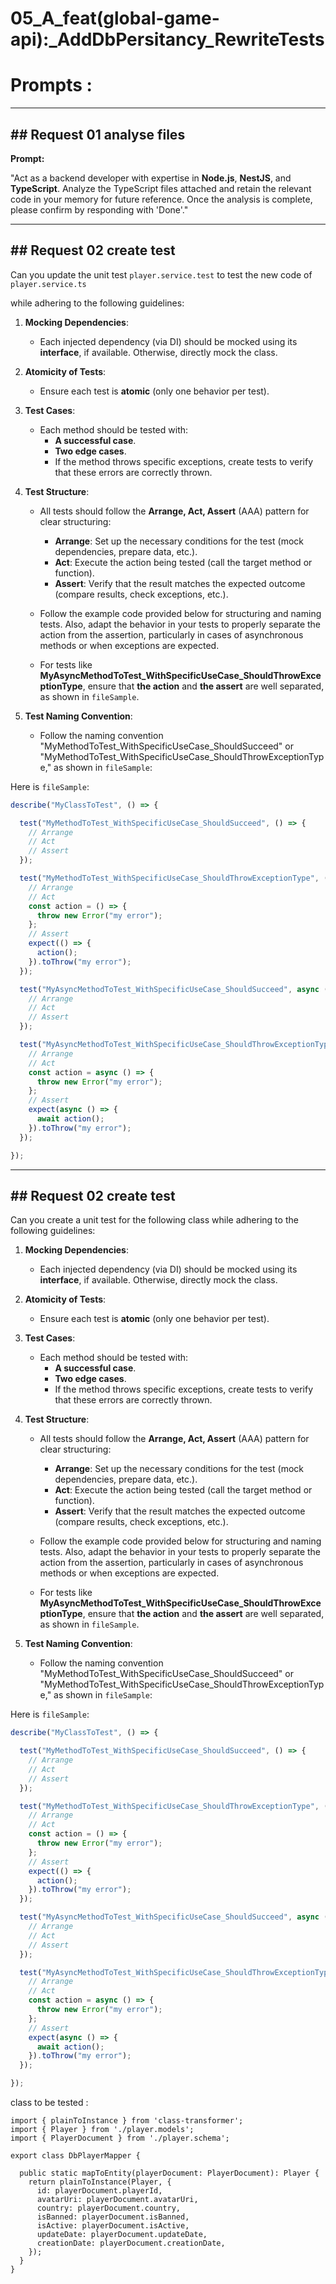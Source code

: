 # 05_A_feat(global-game-api):_AddDbPersitancy_RewriteTests

# Prompts :

--------------------------------------------------------------------------------
## Request 01 analyse files
--------------------------------------------------------------------------------

**Prompt:**

"Act as a backend developer with expertise in **Node.js**, **NestJS**, and **TypeScript**. Analyze the TypeScript files attached and retain the relevant code in your memory for future reference. Once the analysis is complete, please confirm by responding with 'Done'."



--------------------------------------------------------------------------------
## Request 02 create test
--------------------------------------------------------------------------------

Can you update the unit test `player.service.test` to test the new code of `player.service.ts`

while adhering to the following guidelines:

1. **Mocking Dependencies**:
   - Each injected dependency (via DI) should be mocked using its **interface**, if available. Otherwise, directly mock the class.
   
2. **Atomicity of Tests**:
   - Ensure each test is **atomic** (only one behavior per test).

3. **Test Cases**:
   - Each method should be tested with:
     - **A successful case**.
     - **Two edge cases**.
     - If the method throws specific exceptions, create tests to verify that these errors are correctly thrown.

4. **Test Structure**:
   - All tests should follow the **Arrange, Act, Assert** (AAA) pattern for clear structuring:
     - **Arrange**: Set up the necessary conditions for the test (mock dependencies, prepare data, etc.).
     - **Act**: Execute the action being tested (call the target method or function).
     - **Assert**: Verify that the result matches the expected outcome (compare results, check exceptions, etc.).

   - Follow the example code provided below for structuring and naming tests. Also, adapt the behavior in your tests to properly separate the action from the assertion, particularly in cases of asynchronous methods or when exceptions are expected.

   - For tests like **MyAsyncMethodToTest_WithSpecificUseCase_ShouldThrowExceptionType**, ensure that **the action** and **the assert** are well separated, as shown in `fileSample`.

5. **Test Naming Convention**:
   - Follow the naming convention "MyMethodToTest_WithSpecificUseCase_ShouldSucceed" or "MyMethodToTest_WithSpecificUseCase_ShouldThrowExceptionType," as shown in `fileSample`:

Here is `fileSample`:
```typescript
describe("MyClassToTest", () => {

  test("MyMethodToTest_WithSpecificUseCase_ShouldSucceed", () => {
    // Arrange
    // Act
    // Assert
  });

  test("MyMethodToTest_WithSpecificUseCase_ShouldThrowExceptionType", () => {
    // Arrange
    // Act
    const action = () => {
      throw new Error("my error");
    };
    // Assert
    expect(() => {
      action();
    }).toThrow("my error");
  });

  test("MyAsyncMethodToTest_WithSpecificUseCase_ShouldSucceed", async () => {
    // Arrange
    // Act
    // Assert
  });

  test("MyAsyncMethodToTest_WithSpecificUseCase_ShouldThrowExceptionType", async () => {
    // Arrange
    // Act
    const action = async () => {
      throw new Error("my error");
    };
    // Assert
    expect(async () => {
      await action();
    }).toThrow("my error");
  });

});
```

--------------------------------------------------------------------------------
## Request 02 create test
--------------------------------------------------------------------------------


Can you create a unit test for the following class while adhering to the following guidelines:

1. **Mocking Dependencies**:
   - Each injected dependency (via DI) should be mocked using its **interface**, if available. Otherwise, directly mock the class.
   
2. **Atomicity of Tests**:
   - Ensure each test is **atomic** (only one behavior per test).

3. **Test Cases**:
   - Each method should be tested with:
     - **A successful case**.
     - **Two edge cases**.
     - If the method throws specific exceptions, create tests to verify that these errors are correctly thrown.

4. **Test Structure**:
   - All tests should follow the **Arrange, Act, Assert** (AAA) pattern for clear structuring:
     - **Arrange**: Set up the necessary conditions for the test (mock dependencies, prepare data, etc.).
     - **Act**: Execute the action being tested (call the target method or function).
     - **Assert**: Verify that the result matches the expected outcome (compare results, check exceptions, etc.).

   - Follow the example code provided below for structuring and naming tests. Also, adapt the behavior in your tests to properly separate the action from the assertion, particularly in cases of asynchronous methods or when exceptions are expected.

   - For tests like **MyAsyncMethodToTest_WithSpecificUseCase_ShouldThrowExceptionType**, ensure that **the action** and **the assert** are well separated, as shown in `fileSample`.

5. **Test Naming Convention**:
   - Follow the naming convention "MyMethodToTest_WithSpecificUseCase_ShouldSucceed" or "MyMethodToTest_WithSpecificUseCase_ShouldThrowExceptionType," as shown in `fileSample`:

Here is `fileSample`:
```typescript
describe("MyClassToTest", () => {

  test("MyMethodToTest_WithSpecificUseCase_ShouldSucceed", () => {
    // Arrange
    // Act
    // Assert
  });

  test("MyMethodToTest_WithSpecificUseCase_ShouldThrowExceptionType", () => {
    // Arrange
    // Act
    const action = () => {
      throw new Error("my error");
    };
    // Assert
    expect(() => {
      action();
    }).toThrow("my error");
  });

  test("MyAsyncMethodToTest_WithSpecificUseCase_ShouldSucceed", async () => {
    // Arrange
    // Act
    // Assert
  });

  test("MyAsyncMethodToTest_WithSpecificUseCase_ShouldThrowExceptionType", async () => {
    // Arrange
    // Act
    const action = async () => {
      throw new Error("my error");
    };
    // Assert
    expect(async () => {
      await action();
    }).toThrow("my error");
  });

});
```

class to be tested :

```Ts
import { plainToInstance } from 'class-transformer';
import { Player } from './player.models';
import { PlayerDocument } from './player.schema';

export class DbPlayerMapper {
  
  public static mapToEntity(playerDocument: PlayerDocument): Player {
    return plainToInstance(Player, {
      id: playerDocument.playerId,
      avatarUri: playerDocument.avatarUri,
      country: playerDocument.country,
      isBanned: playerDocument.isBanned,
      isActive: playerDocument.isActive,
      updateDate: playerDocument.updateDate,
      creationDate: playerDocument.creationDate,
    });
  }
}
```
